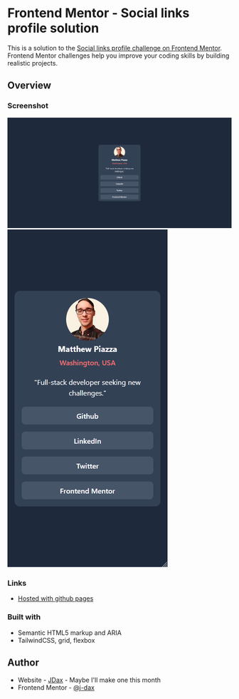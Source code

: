 # Frontend Mentor - Social links profile solution

This is a solution to the [Social links profile challenge on Frontend Mentor](https://www.frontendmentor.io/challenges/social-links-profile-UG32l9m6dQ). Frontend Mentor challenges help you improve your coding skills by building realistic projects.

## Overview

### Screenshot

![Desktop](./design/desktop-design.png)
![Mobile](./design/mobile-design.png)

### Links

- [Hosted with github pages](https://j-dax.github.io/login-fem/index.html)

### Built with

- Semantic HTML5 markup and ARIA
- TailwindCSS, grid, flexbox

## Author

- Website - [JDax]() - Maybe I'll make one this month
- Frontend Mentor - [@j-dax](https://www.frontendmentor.io/profile/j-dax)
